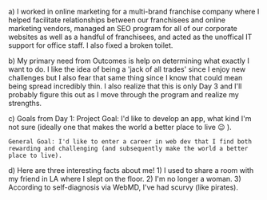 a) I worked in online marketing for a multi-brand franchise company where I helped facilitate relationships between our franchisees and online marketing vendors, managed an SEO program for all of our corporate websites as well as a handful of franchisees, and acted as the unoffical IT support for office staff. I also fixed a broken toilet.

b) My primary need from Outcomes is help on determining what exactly I want to do. I like the idea of being a 'jack of all trades' since I enjoy new challenges but I also fear that same thing since I know that could mean being spread incredibly thin. I also realize that this is only Day 3 and I'll probably figure this out as I move through the program and realize my strengths.

c) Goals from Day 1:
	Project Goal: I'd like to develop an app, what kind I'm not sure (ideally one that makes the world a better place to live :wink: ). 

	General Goal: I'd like to enter a career in web dev that I find both rewarding and challenging (and subsequently make the world a better place to live).

d) Here are three interesting facts about me!
	1) I used to share a room with my friend in LA where I slept on the floor.
	2) I'm no longer a woman.
	3) According to self-diagnosis via WebMD, I've had scurvy (like pirates).

